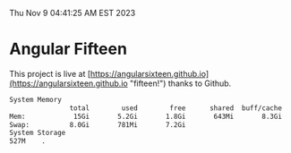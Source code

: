 Thu Nov  9 04:41:25 AM EST 2023

# Angular Fifteen


This project is live at [https://angularsixteen.github.io](https://angularsixteen.github.io "fifteen!") thanks to Github.

```bash
System Memory
               total        used        free      shared  buff/cache   available
Mem:            15Gi       5.2Gi       1.8Gi       643Mi       8.3Gi       8.9Gi
Swap:          8.0Gi       781Mi       7.2Gi
System Storage
527M	.
```
```bash
